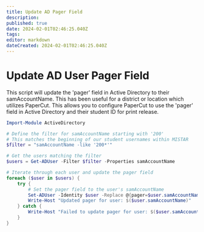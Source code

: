 ```yaml
---
title: Update AD Pager Field
description: 
published: true
date: 2024-02-01T02:46:25.040Z
tags: 
editor: markdown
dateCreated: 2024-02-01T02:46:25.040Z
---
```


<!--
title: Update AD Pager Field
description: This script will update the 'pager' field in Active Directory to their samAccountName. This has been useful for a district or location which utilizes PaperCut. This allows you to configure PaperCut to use the 'pager' field in Active Directory and their student ID for print release. 
published: true
date: 2024-1-31
tags: 
editor: markdown
dateCreated: 2024-1-31
-->

# Update AD User Pager Field
This script will update the 'pager' field in Active Directory to their samAccountName. This has been useful for a district or location which utilizes PaperCut. This allows you to configure PaperCut to use the 'pager' field in Active Directory and their student ID for print release. 

```PowerShell
Import-Module ActiveDirectory

# Define the filter for samAccountName starting with '200'
# This matches the beginning of our student usernames within MISTAR
$filter = "samAccountName -like '200*'"

# Get the users matching the filter
$users = Get-ADUser -Filter $filter -Properties samAccountName

# Iterate through each user and update the pager field
foreach ($user in $users) {
    try {
        # Set the pager field to the user's samAccountName
        Set-ADUser -Identity $user -Replace @{pager=$user.samAccountName}
        Write-Host "Updated pager for user: $($user.samAccountName)"
    } catch {
        Write-Host "Failed to update pager for user: $($user.samAccountName). Error: $_"
    }
}
```